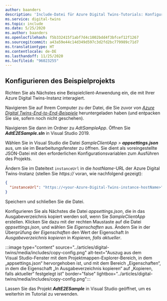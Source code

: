 ```yaml
---
author: baanders
description: 'Include-Datei für Azure Digital Twins-Tutorials: Konfigurieren des Beispielprojekts'
ms.service: digital-twins
ms.topic: include
ms.date: 5/25/2020
ms.author: baanders
ms.openlocfilehash: f5b332415f1abf7d4c1002bdd4f3bfcef12f1267
ms.sourcegitcommit: a43a59e44c14d349d597c3d2fd2bc779989c71d7
ms.translationtype: HT
ms.contentlocale: de-DE
ms.lasthandoff: 11/25/2020
ms.locfileid: "96023255"
---
```

## <a name="configure-the-sample-project"></a>Konfigurieren des Beispielprojekts

Richten Sie als Nächstes eine Beispielclient-Anwendung ein, die mit Ihrer Azure Digital Twins-Instanz interagiert.

Navigieren Sie auf Ihrem Computer zu der Datei, die Sie zuvor von [*Azure Digital Twins-End-to-End-Beispiele*](/samples/azure-samples/digital-twins-samples/digital-twins-samples) heruntergeladen haben (und entpacken Sie sie, sofern noch nicht geschehen).

Navigieren Sie dann im Ordner zu _AdtSampleApp_. Öffnen Sie _**AdtE2ESample.sln**_ in Visual Studio 2019. 

Wählen Sie in Visual Studio die Datei _SampleClientApp > **appsettings.json**_ aus, um sie im Bearbeitungsfenster zu öffnen. Sie dient als voreingestellte JSON-Datei mit den erforderlichen Konfigurationsvariablen zum Ausführen des Projekts.

Ändern Sie im Dateitext `instanceUrl` in die *hostName*-URL der Azure Digital Twins-Instanz (stellen Sie *https://* voran, wie nachfolgend gezeigt):

```json
{
  "instanceUrl": "https://<your-Azure-Digital-Twins-instance-hostName>"
}
```

Speichern und schließen Sie die Datei. 

Konfigurieren Sie als Nächstes die Datei *appsettings.json*, die in das Ausgabeverzeichnis kopiert werden soll, wenn Sie *SampleClientApp* erstellen. Klicken Sie dazu mit der rechten Maustaste auf die Datei *appsettings.json*, und wählen Sie *Eigenschaften* aus. Ändern Sie in der Überprüfung der *Eigenschaften* den Wert der Eigenschaft *In Ausgabeverzeichnis kopieren* in *Kopieren, falls aktueller*.

:::image type="content" source="../articles/digital-twins/media/includes/copy-config.png" alt-text="Auszug aus dem Visual Studio-Fenster mit dem Projektmappen-Explorer-Bereich, in dem „appsettings.json“ hervorgehoben ist, und mit dem Bereich „Eigenschaften“, in dem die Eigenschaft „In Ausgabeverzeichnis kopieren“ auf „Kopieren, falls aktueller“ festgelegt ist" border="false" lightbox="../articles/digital-twins/media/includes/copy-config.png":::

Lassen Sie das Projekt _**AdtE2ESample**_ in Visual Studio geöffnet, um es weiterhin im Tutorial zu verwenden.

